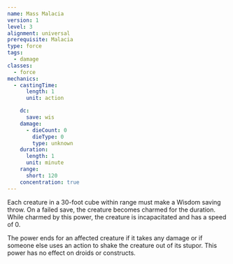 ```yaml
---
name: Mass Malacia
version: 1
level: 3
alignment: universal
prerequisite: Malacia
type: force
tags:
  - damage
classes:
  - force
mechanics:
  - castingTime:
      length: 1
      unit: action

    dc:
      save: wis
    damage:
      - dieCount: 0
        dieType: 0
        type: unknown
    duration:
      length: 1
      unit: minute
    range:
      short: 120
    concentration: true
---
```

Each creature in a 30-foot cube within range must make a Wisdom saving throw. On a failed save, the creature becomes charmed for the duration. While charmed by this power, the creature is incapacitated and has a speed of 0.

The power ends for an affected creature if it takes any damage or if someone else uses an action to shake the creature out of its stupor. This power has no effect on droids or constructs.
    